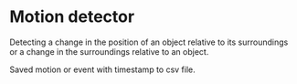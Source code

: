 # Motion detector

Detecting a change in the position of an object relative to its surroundings or a change in the surroundings relative to an object.

Saved motion or event with timestamp to csv file.
